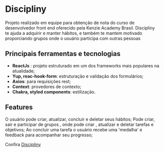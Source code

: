 # Discipliny

Projeto realizado em equipe para obtenção de nota do curso de desenvolvedor front end oferecido pela Kenzie Academy Brasil.
Discipliny te ajuda a adquirir e manter hábitos, e também te mantem motivado proporciando grupos onde o usuário participa com outras pessoas

## Principais ferramentas e tecnologias

* **ReactJs** : projeto estruturado em um dos frameworks mais populares na atualidade;
* **Yup, reac-hook-form**: estruturação e validação dos formulários;
* **Axios**: para requisições rest;
* **Context**: provedores de contexto;
* **Chakra, styled components**: estilização.

## Features

O usuário pode criar, atualizar, concluir e deletar seus hábitos;
Pode criar, sair e participar de grupos , onde pode criar , atualizar e deletar tarefas e objetivos;
Ao concluir uma tarefa o usuário recebe uma 'medalha' e feedback para acompanhar seu progresso;

Confira [Discipliny](https://habits-discipliny.vercel.app/)
